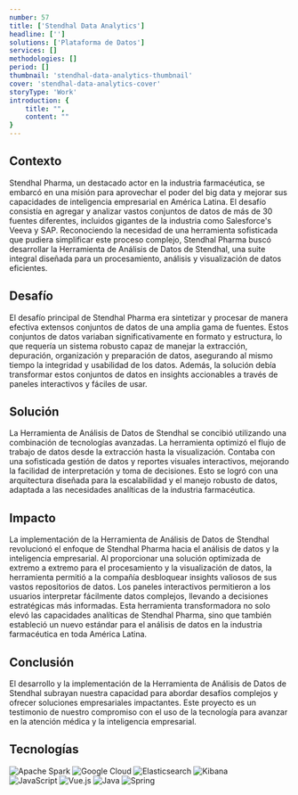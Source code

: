 ```yaml
---
number: 57
title: ['Stendhal Data Analytics']
headline: ['']
solutions: ['Plataforma de Datos']
services: []
methodologies: []
period: []
thumbnail: 'stendhal-data-analytics-thumbnail'
cover: 'stendhal-data-analytics-cover'
storyType: 'Work'
introduction: {
    title: "",
    content: ""
}
---
```


## Contexto

Stendhal Pharma, un destacado actor en la industria farmacéutica, se embarcó en una misión para aprovechar el poder del big data y mejorar sus capacidades de inteligencia empresarial en América Latina. El desafío consistía en agregar y analizar vastos conjuntos de datos de más de 30 fuentes diferentes, incluidos gigantes de la industria como Salesforce's Veeva y SAP. Reconociendo la necesidad de una herramienta sofisticada que pudiera simplificar este proceso complejo, Stendhal Pharma buscó desarrollar la Herramienta de Análisis de Datos de Stendhal, una suite integral diseñada para un procesamiento, análisis y visualización de datos eficientes.

## Desafío

El desafío principal de Stendhal Pharma era sintetizar y procesar de manera efectiva extensos conjuntos de datos de una amplia gama de fuentes. Estos conjuntos de datos variaban significativamente en formato y estructura, lo que requería un sistema robusto capaz de manejar la extracción, depuración, organización y preparación de datos, asegurando al mismo tiempo la integridad y usabilidad de los datos. Además, la solución debía transformar estos conjuntos de datos en insights accionables a través de paneles interactivos y fáciles de usar.

## Solución

La Herramienta de Análisis de Datos de Stendhal se concibió utilizando una combinación de tecnologías avanzadas. La herramienta optimizó el flujo de trabajo de datos desde la extracción hasta la visualización. Contaba con una sofisticada gestión de datos y reportes visuales interactivos, mejorando la facilidad de interpretación y toma de decisiones. Esto se logró con una arquitectura diseñada para la escalabilidad y el manejo robusto de datos, adaptada a las necesidades analíticas de la industria farmacéutica.

## Impacto

La implementación de la Herramienta de Análisis de Datos de Stendhal revolucionó el enfoque de Stendhal Pharma hacia el análisis de datos y la inteligencia empresarial. Al proporcionar una solución optimizada de extremo a extremo para el procesamiento y la visualización de datos, la herramienta permitió a la compañía desbloquear insights valiosos de sus vastos repositorios de datos. Los paneles interactivos permitieron a los usuarios interpretar fácilmente datos complejos, llevando a decisiones estratégicas más informadas. Esta herramienta transformadora no solo elevó las capacidades analíticas de Stendhal Pharma, sino que también estableció un nuevo estándar para el análisis de datos en la industria farmacéutica en toda América Latina.

## Conclusión

El desarrollo y la implementación de la Herramienta de Análisis de Datos de Stendhal subrayan nuestra capacidad para abordar desafíos complejos y ofrecer soluciones empresariales impactantes. Este proyecto es un testimonio de nuestro compromiso con el uso de la tecnología para avanzar en la atención médica y la inteligencia empresarial.

## Tecnologías 

<div class="story_story__mainContent__technologies__v5XXm">
  <div class="story_story__mainContent__technologies__images__6NSg5">
    <div>
      <img loading="lazy" src="/technologies/apache-spark.svg" alt="Apache Spark"/>
      <img loading="lazy" src="/technologies/gcloud.svg" alt="Google Cloud"/>
      <img loading="lazy" src="/technologies/elasticsearch.svg" alt="Elasticsearch"/>
      <img loading="lazy" src="/technologies/kibana.svg" alt="Kibana"/>
    </div>
  </div>
  <div class="story_story__mainContent__technologies__images__6NSg5">
    <div>
      <img loading="lazy" src="/technologies/javascript.svg" alt="JavaScript"/>
      <img loading="lazy" src="/technologies/vue.svg" alt="Vue.js"/>
      <img loading="lazy" src="/technologies/java.svg" alt="Java"/>
      <img loading="lazy" src="/technologies/spring.svg" alt="Spring"/>
    </div>
  </div>
</div>